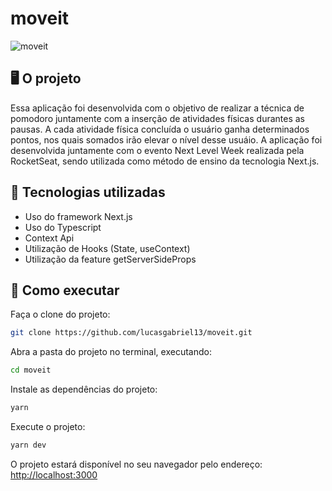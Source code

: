 # moveit

![moveit](https://user-images.githubusercontent.com/44211093/161757626-54442d49-8c2d-4755-88ee-0bcf499f6d0e.png)

## 🖥️ O projeto

Essa aplicação foi desenvolvida com o objetivo de realizar a técnica de pomodoro juntamente com a inserção de atividades físicas durantes as pausas. A cada atividade física concluída o usuário ganha determinados pontos, nos quais somados irão elevar o nível desse usuáio. A aplicação foi desenvolvida juntamente com o evento Next Level Week realizada pela RocketSeat, sendo utilizada como método de ensino da tecnologia Next.js. 


## 🤖 Tecnologias utilizadas

- Uso do framework Next.js
- Uso do Typescript
- Context Api
- Utilização de Hooks (State, useContext)
- Utilização da feature getServerSideProps

## 🚀 Como executar

Faça o clone do projeto:

```bash
git clone https://github.com/lucasgabriel13/moveit.git
```
Abra a pasta do projeto no terminal, executando:

```bash
cd moveit
```

Instale as dependências do projeto:

```bash
yarn 
```

Execute o projeto:

```bash
yarn dev
```

O projeto estará disponível no seu navegador pelo endereço:
 [http://localhost:3000](http://localhost:3000)


